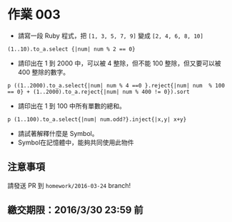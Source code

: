 # 作業 003

* 請寫一段 Ruby 程式，把 `[1, 3, 5, 7, 9]` 變成 `[2, 4, 6, 8, 10]`
```
(1..10).to_a.select {|num| num % 2 == 0}
```
* 請印出在 1 到 2000 中，可以被 4 整除，但不能 100 整除，但又要可以被 400 整除的數字。
```
p ((1..2000).to_a.select{|num| num % 4 ==0 }.reject{|num| num  % 100 == 0} + (1..2000).to_a.reject{|num| num % 400 != 0}).sort
```
* 請印出在 1 到 100 中所有單數的總和。
```
p (1..100).to_a.select{|num| num.odd?}.inject{|x,y| x+y}
```
* 請試著解釋什麼是 Symbol。
* Symbol在記憶體中，能夠共同使用此物件
## 注意事項
請發送 PR 到 `homework/2016-03-24` branch!

## 繳交期限：2016/3/30 23:59 前
